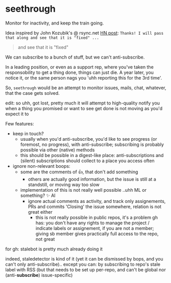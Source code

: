 # seethrough
Monitor for inactivity, and keep the train going.

Idea inspired by John Kozubik's @ rsync.net [HN post](https://news.ycombinator.com/item?id=29436913): `Thanks! I will pass that along and see that it is "fixed" ... `

> and see that it is "fixed"

We can subscribe to a bunch of stuff, but we can't anti-subscribe.

In a leading position, or even as a support rep, where you've taken the responsobility to get a thing done, things can just die. A year later, you notice it, or the same person nags you 'uhh reporting this for the 3rd time'.

So, `seethrough` would be an attempt to monitor issues, mails, chat, whatever, that the case gets solved.

edit: so uhh, got lost, pretty much it will attempt to high-quality notify you when a thing you promised or want to see get done is not moving as you'd expect it to

Few features:
 - keep in touch?
   - usually when you'd anti-subscribe, you'd like to see progress (or foremost, no progress), with anti-subscribe; subscribing is probably possible via other (native) methods
   - this should be possible in a digest-like place: anti-subscriptions and (silent) subscriptions should collect to a place you access often
 - ignore non-relevant boops:
   - some are the comments of :+1:, that don't add something
     - others are actually good information, but the issue is still at a standstill, or moving way too slow
   - implementation of this is not really well possible ..uhh ML or something? ✨ AI
     - ignore actual comments as activity, and track only assignements, PRs and commits 'Closing' the issue somewhere, relation is not great either
       - this is not really possible in public repos, it's a problem gh has: you don't have any rights to manage the project / indicate labels or assignement, if you are not a member; giving sb member gives practically full access to the repo, not great

for gh: stalebot is pretty much already doing it

indeed, staledetector is kind of it (yet it can be dismissed by bops, and you can't only anti-subscribe).. except you can: by subscribing to repo's stale label with RSS (but that needs to be set up per-repo, and can't be global nor (anti-**subscribe**) issue-specific)
